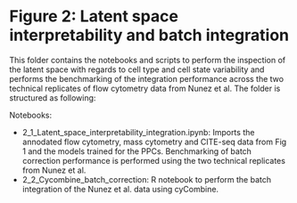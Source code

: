 # Figure 2: Latent space interpretability and batch integration
This folder contains the notebooks and scripts to perform the inspection of the latent space with regards to cell type and cell state variability and performs the benchmarking of the integration performance across the two technical replicates of flow cytometry data from Nunez et al. The folder is structured as following:

Notebooks:
- 2_1_Latent_space_interpretability_integration.ipynb: Imports the annodated flow cytometry, mass cytometry and CITE-seq data from Fig 1 and the models trained for the PPCs. Benchmarking of batch correction performance is performed using the two technical replicates from Nunez et al.
- 2_2_Cycombine_batch_correction: R notebook to perform the batch integration of the Nunez et al. data using cyCombine.

